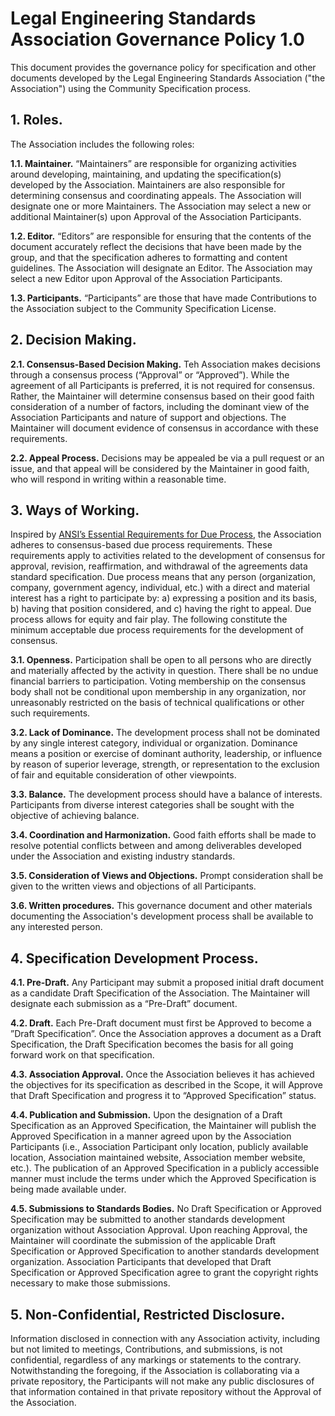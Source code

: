 # Legal Engineering Standards Association Governance Policy 1.0

This document provides the governance policy for specification and other documents developed by the Legal Engineering Standards Association ("the Association") using the Community Specification process.

## 1.	Roles.

The Association includes the following roles:

**1.1.	Maintainer.** “Maintainers” are responsible for organizing activities around developing, maintaining, and updating the specification(s) developed by the Association.  Maintainers are also responsible for determining consensus and coordinating appeals.  The Association will designate one or more Maintainers.  The Association may select a new or additional Maintainer(s) upon Approval of the Association Participants.  

**1.2.	Editor.**  “Editors” are responsible for ensuring that the contents of the document accurately reflect the decisions that have been made by the group, and that the specification adheres to formatting and content guidelines. The Association will designate an Editor.  The Association may select a new Editor upon Approval of the Association Participants.

**1.3.	Participants.**  “Participants” are those that have made Contributions to the Association subject to the Community Specification License.

## 2.	Decision Making.

**2.1.	Consensus-Based Decision Making.**  Teh Association makes decisions through a consensus process (“Approval” or “Approved”).  While the agreement of all Participants is preferred, it is not required for consensus.  Rather, the Maintainer will determine consensus based on their good faith consideration of a number of factors, including the dominant view of the Association Participants and nature of support and objections.  The Maintainer will document evidence of consensus in accordance with these requirements. 

**2.2.	Appeal Process.**  Decisions may be appealed be via a pull request or an issue, and that appeal will be considered by the Maintainer in good faith, who will respond in writing within a reasonable time.

## 3.	Ways of Working.

Inspired by [ANSI’s Essential Requirements for Due Process](https://share.ansi.org/Shared%20Documents/Standards%20Activities/American%20National%20Standards/Procedures,%20Guides,%20and%20Forms/2020_ANSI_Essential_Requirements.pdf), the Association adheres to consensus-based due process requirements.  These requirements apply to activities related to the development of consensus for approval, revision, reaffirmation, and withdrawal of the agreements data standard specification.  Due process means that any person (organization, company, government agency, individual, etc.) with a direct and material interest has a right to participate by: a) expressing a position and its basis, b) having that position considered, and c) having the right to appeal. Due process allows for equity and fair play. The following constitute the minimum acceptable due process requirements for the development of consensus.

**3.1.	Openness.**  Participation shall be open to all persons who are directly and materially affected by the activity in question. There shall be no undue financial barriers to participation. Voting membership on the consensus body shall not be conditional upon membership in any organization, nor unreasonably restricted on the basis of technical qualifications or other such requirements.

**3.2.	Lack of Dominance.**  The development process shall not be dominated by any single interest category, individual or organization. Dominance means a position or exercise of dominant authority, leadership, or influence by reason of superior leverage, strength, or representation to the exclusion of fair and equitable consideration of other viewpoints.

**3.3.	Balance.**  The development process should have a balance of interests. Participants from diverse interest categories shall be sought with the objective of achieving balance.

**3.4.	Coordination and Harmonization.**  Good faith efforts shall be made to resolve potential conflicts between and among deliverables developed under the Association and existing industry standards.

**3.5.	Consideration of Views and Objections.**  Prompt consideration shall be given to the written views and objections of all Participants.

**3.6.	Written procedures.**  This governance document and other materials documenting the Association's development process shall be available to any interested person.

## 4.	Specification Development Process.  

**4.1.	Pre-Draft.**  Any Participant may submit a proposed initial draft document as a candidate Draft Specification of the Association.  The Maintainer will designate each submission as a “Pre-Draft” document.

**4.2.	Draft.**  Each Pre-Draft document must first be Approved to become a ”Draft Specification”.  Once the Association approves a document as a Draft Specification, the Draft Specification becomes the basis for all going forward work on that specification.

**4.3.	Association Approval.**  Once the Association believes it has achieved the objectives for its specification as described in the Scope, it will Approve that Draft Specification and progress it to “Approved Specification” status. 

**4.4.	Publication and Submission.**  Upon the designation of a Draft Specification as an Approved Specification, the Maintainer will publish the Approved Specification in a manner agreed upon by the Association Participants (i.e., Association Participant only location, publicly available location, Association maintained website, Association member website, etc.).  The publication of an Approved Specification in a publicly accessible manner must include the terms under which the Approved Specification is being made available under.

**4.5.	Submissions to Standards Bodies.**  No Draft Specification or Approved Specification may be submitted to another standards development organization without Association Approval. Upon reaching Approval, the Maintainer will coordinate the submission of the applicable Draft Specification or Approved Specification to another standards development organization. Association Participants that developed that Draft Specification or Approved Specification agree to grant the copyright rights necessary to make those submissions.

## 5. Non-Confidential, Restricted Disclosure.

Information disclosed in connection with any Association activity, including but not limited to meetings, Contributions, and submissions, is not confidential, regardless of any markings or statements to the contrary.  Notwithstanding the foregoing, if the Association is collaborating via a private repository, the Participants will not make any public disclosures of that information contained in that private repository without the Approval of the Association.
